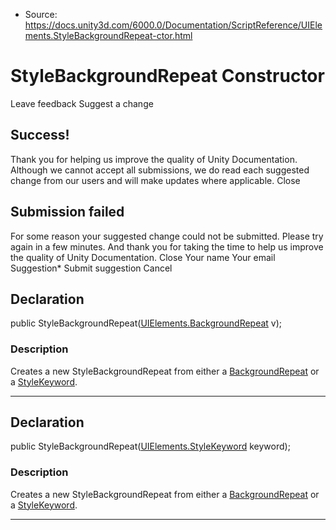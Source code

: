 * Source: https://docs.unity3d.com/6000.0/Documentation/ScriptReference/UIElements.StyleBackgroundRepeat-ctor.html

# StyleBackgroundRepeat Constructor
Leave feedback
Suggest a change
## Success!
Thank you for helping us improve the quality of Unity Documentation. Although we cannot accept all submissions, we do read each suggested change from our users and will make updates where applicable.
Close
## Submission failed
For some reason your suggested change could not be submitted. Please <a>try again</a> in a few minutes. And thank you for taking the time to help us improve the quality of Unity Documentation.
Close
Your name Your email Suggestion* Submit suggestion
Cancel
## Declaration
public StyleBackgroundRepeat([UIElements.BackgroundRepeat](https://docs.unity3d.com/6000.0/Documentation/ScriptReference/UIElements.BackgroundRepeat.html) v); 
### Description
Creates a new StyleBackgroundRepeat from either a [BackgroundRepeat](https://docs.unity3d.com/6000.0/Documentation/ScriptReference/UIElements.BackgroundRepeat.html) or a [StyleKeyword](https://docs.unity3d.com/6000.0/Documentation/ScriptReference/UIElements.StyleKeyword.html). 
* * *
## Declaration
public StyleBackgroundRepeat([UIElements.StyleKeyword](https://docs.unity3d.com/6000.0/Documentation/ScriptReference/UIElements.StyleKeyword.html) keyword); 
### Description
Creates a new StyleBackgroundRepeat from either a [BackgroundRepeat](https://docs.unity3d.com/6000.0/Documentation/ScriptReference/UIElements.BackgroundRepeat.html) or a [StyleKeyword](https://docs.unity3d.com/6000.0/Documentation/ScriptReference/UIElements.StyleKeyword.html). 
* * *
